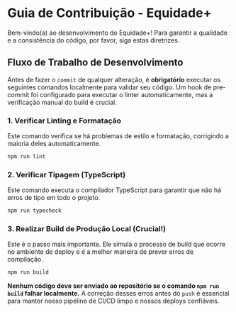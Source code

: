 # Guia de Contribuição - Equidade+

Bem-vindo(a) ao desenvolvimento do Equidade+! Para garantir a qualidade e a consistência do código, por favor, siga estas diretrizes.

## Fluxo de Trabalho de Desenvolvimento

Antes de fazer o `commit` de qualquer alteração, é **obrigatório** executar os seguintes comandos localmente para validar seu código. Um hook de pre-commit foi configurado para executar o linter automaticamente, mas a verificação manual do build é crucial.

### 1. Verificar Linting e Formatação

Este comando verifica se há problemas de estilo e formatação, corrigindo a maioria deles automaticamente.

```bash
npm run lint
```

### 2. Verificar Tipagem (TypeScript)

Este comando executa o compilador TypeScript para garantir que não há erros de tipo em todo o projeto.

```bash
npm run typecheck
```

### 3. Realizar Build de Produção Local (Crucial!)

Este é o passo mais importante. Ele simula o processo de build que ocorre no ambiente de deploy e é a melhor maneira de prever erros de compilação.

```bash
npm run build
```

**Nenhum código deve ser enviado ao repositório se o comando `npm run build` falhar localmente.** A correção desses erros antes do `push` é essencial para manter nosso pipeline de CI/CD limpo e nossos deploys confiáveis.
